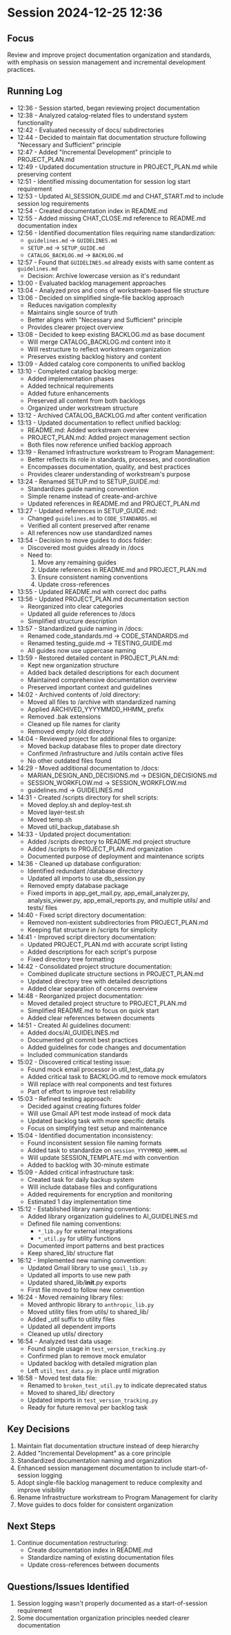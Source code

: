 # Session 2024-12-25 12:36

## Focus
Review and improve project documentation organization and standards, with emphasis on session management and incremental development practices.

## Running Log
- 12:36 - Session started, began reviewing project documentation
- 12:38 - Analyzed catalog-related files to understand system functionality
- 12:42 - Evaluated necessity of docs/ subdirectories
- 12:44 - Decided to maintain flat documentation structure following "Necessary and Sufficient" principle
- 12:47 - Added "Incremental Development" principle to PROJECT_PLAN.md
- 12:49 - Updated documentation structure in PROJECT_PLAN.md while preserving content
- 12:51 - Identified missing documentation for session log start requirement
- 12:53 - Updated AI_SESSION_GUIDE.md and CHAT_START.md to include session log requirements
- 12:54 - Created documentation index in README.md
- 12:55 - Added missing CHAT_CLOSE.md reference to README.md documentation index
- 12:56 - Identified documentation files requiring name standardization:
  - `guidelines.md` -> `GUIDELINES.md`
  - `SETUP.md` -> `SETUP_GUIDE.md`
  - `CATALOG_BACKLOG.md` -> `BACKLOG.md`
- 12:57 - Found that `GUIDELINES.md` already exists with same content as `guidelines.md`
  - Decision: Archive lowercase version as it's redundant
- 13:00 - Evaluated backlog management approaches
- 13:04 - Analyzed pros and cons of workstream-based file structure
- 13:06 - Decided on simplified single-file backlog approach
  - Reduces navigation complexity
  - Maintains single source of truth
  - Better aligns with "Necessary and Sufficient" principle
  - Provides clearer project overview
- 13:08 - Decided to keep existing BACKLOG.md as base document
  - Will merge CATALOG_BACKLOG.md content into it
  - Will restructure to reflect workstream organization
  - Preserves existing backlog history and content
- 13:09 - Added catalog core components to unified backlog
- 13:10 - Completed catalog backlog merge:
  - Added implementation phases
  - Added technical requirements
  - Added future enhancements
  - Preserved all content from both backlogs
  - Organized under workstream structure
- 13:12 - Archived CATALOG_BACKLOG.md after content verification
- 13:13 - Updated documentation to reflect unified backlog:
  - README.md: Added workstream overview
  - PROJECT_PLAN.md: Added project management section
  - Both files now reference unified backlog approach
- 13:19 - Renamed Infrastructure workstream to Program Management:
  - Better reflects its role in standards, processes, and coordination
  - Encompasses documentation, quality, and best practices
  - Provides clearer understanding of workstream's purpose
- 13:24 - Renamed SETUP.md to SETUP_GUIDE.md:
  - Standardizes guide naming convention
  - Simple rename instead of create-and-archive
  - Updated references in README.md and PROJECT_PLAN.md
- 13:27 - Updated references in SETUP_GUIDE.md:
  - Changed `guidelines.md` to `CODE_STANDARDS.md`
  - Verified all content preserved after rename
  - All references now use standardized names
- 13:54 - Decision to move guides to docs folder:
  - Discovered most guides already in /docs
  - Need to:
    1. Move any remaining guides
    2. Update references in README.md and PROJECT_PLAN.md
    3. Ensure consistent naming conventions
    4. Update cross-references
- 13:55 - Updated README.md with correct doc paths
- 13:56 - Updated PROJECT_PLAN.md documentation section
  - Reorganized into clear categories
  - Updated all guide references to /docs
  - Simplified structure description
- 13:57 - Standardized guide naming in /docs:
  - Renamed code_standards.md -> CODE_STANDARDS.md
  - Renamed testing_guide.md -> TESTING_GUIDE.md
  - All guides now use uppercase naming
- 13:59 - Restored detailed content in PROJECT_PLAN.md:
  - Kept new organization structure
  - Added back detailed descriptions for each document
  - Maintained comprehensive documentation overview
  - Preserved important context and guidelines
- 14:02 - Archived contents of /old directory:
  - Moved all files to /archive with standardized naming
  - Applied ARCHIVED_YYYYMMDD_HHMM_ prefix
  - Removed .bak extensions
  - Cleaned up file names for clarity
  - Removed empty /old directory
- 14:04 - Reviewed project for additional files to organize:
  - Moved backup database files to proper date directory
  - Confirmed /infrastructure and /utils contain active files
  - No other outdated files found
- 14:29 - Moved additional documentation to /docs:
  - MARIAN_DESIGN_AND_DECISIONS.md -> DESIGN_DECISIONS.md
  - SESSION_WORKFLOW.md -> SESSION_WORKFLOW.md
  - guidelines.md -> GUIDELINES.md
- 14:31 - Created /scripts directory for shell scripts:
  - Moved deploy.sh and deploy-test.sh
  - Moved layer-test.sh
  - Moved temp.sh
  - Moved util_backup_database.sh
- 14:33 - Updated project documentation:
  - Added /scripts directory to README.md project structure
  - Added /scripts to PROJECT_PLAN.md organization
  - Documented purpose of deployment and maintenance scripts
- 14:36 - Cleaned up database configuration:
  - Identified redundant /database directory
  - Updated all imports to use db_session.py
  - Removed empty database package
  - Fixed imports in app_get_mail.py, app_email_analyzer.py, analysis_viewer.py,
    app_email_reports.py, and multiple utils/ and tests/ files
- 14:40 - Fixed script directory documentation:
  - Removed non-existent subdirectories from PROJECT_PLAN.md
  - Keeping flat structure in /scripts for simplicity
- 14:41 - Improved script directory documentation:
  - Updated PROJECT_PLAN.md with accurate script listing
  - Added descriptions for each script's purpose
  - Fixed directory tree formatting
- 14:42 - Consolidated project structure documentation:
  - Combined duplicate structure sections in PROJECT_PLAN.md
  - Updated directory tree with detailed descriptions
  - Added clear separation of concerns overview
- 14:48 - Reorganized project documentation:
  - Moved detailed project structure to PROJECT_PLAN.md
  - Simplified README.md to focus on quick start
  - Added clear references between documents
- 14:51 - Created AI guidelines document:
  - Added docs/AI_GUIDELINES.md
  - Documented git commit best practices
  - Added guidelines for code changes and documentation
  - Included communication standards
- 15:02 - Discovered critical testing issue:
  - Found mock email processor in util_test_data.py
  - Added critical task to BACKLOG.md to remove mock emulators
  - Will replace with real components and test fixtures
  - Part of effort to improve test reliability
- 15:03 - Refined testing approach:
  - Decided against creating fixtures folder
  - Will use Gmail API test mode instead of mock data
  - Updated backlog task with more specific details
  - Focus on simplifying test setup and maintenance
- 15:04 - Identified documentation inconsistency:
  - Found inconsistent session file naming formats
  - Added task to standardize on `session_YYYYMMDD_HHMM.md`
  - Will update SESSION_TEMPLATE.md with convention
  - Added to backlog with 30-minute estimate
- 15:09 - Added critical infrastructure task:
  - Created task for daily backup system
  - Will include database files and configurations
  - Added requirements for encryption and monitoring
  - Estimated 1 day implementation time
- 15:12 - Established library naming conventions:
  - Added library organization guidelines to AI_GUIDELINES.md
  - Defined file naming conventions:
    - `*_lib.py` for external integrations
    - `*_util.py` for utility functions
  - Documented import patterns and best practices
  - Keep shared_lib/ structure flat
- 16:12 - Implemented new naming convention:
  - Updated Gmail library to use `gmail_lib.py`
  - Updated all imports to use new path
  - Updated shared_lib/__init__.py exports
  - First file moved to follow new convention
- 16:24 - Moved remaining library files:
  - Moved anthropic library to `anthropic_lib.py`
  - Moved utility files from utils/ to shared_lib/
  - Added _util suffix to utility files
  - Updated all dependent imports
  - Cleaned up utils/ directory
- 16:54 - Analyzed test data usage:
  - Found single usage in `test_version_tracking.py`
  - Confirmed plan to remove mock emulator
  - Updated backlog with detailed migration plan
  - Left `util_test_data.py` in place until migration
- 16:58 - Moved test data file:
  - Renamed to `broken_test_util.py` to indicate deprecated status
  - Moved to shared_lib/ directory
  - Updated imports in `test_version_tracking.py`
  - Ready for future removal per backlog task

## Key Decisions
1. Maintain flat documentation structure instead of deep hierarchy
2. Added "Incremental Development" as a core principle
3. Standardized documentation naming and organization
4. Enhanced session management documentation to include start-of-session logging
5. Adopt single-file backlog management to reduce complexity and improve visibility
6. Rename Infrastructure workstream to Program Management for clarity
7. Move guides to docs folder for consistent organization

## Next Steps
1. Continue documentation restructuring:
   - Create documentation index in README.md
   - Standardize naming of existing documentation files
   - Update cross-references between documents

## Questions/Issues Identified
1. Session logging wasn't properly documented as a start-of-session requirement
2. Some documentation organization principles needed clearer documentation

